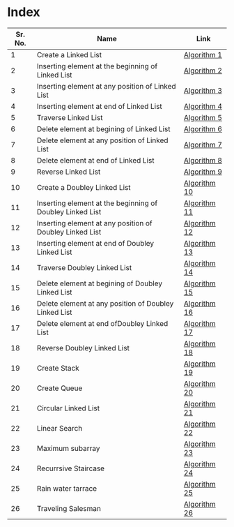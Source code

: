 # Index

| Sr. No. | Name                                                      | Link                                                                       |
| ------- | --------------------------------------------------------- | -------------------------------------------------------------------------- |
| 1       | Create a Linked List                                      | [Algorithm 1](/FY/DSA/Linked%20List/createLinkedlist.md)                   |
| 2       | Inserting element at the beginning of Linked List         | [Algorithm 2](/FY/DSA/Linked%20List/addAtBegining.md)                      |
| 3       | Inserting element at any position of Linked List          | [Algorithm 3](/FY/DSA/Linked%20List/addInBetween.md)                       |
| 4       | Inserting element at end of Linked List                   | [Algorithm 4](/FY/DSA/Linked%20List/addAtEnd.md)                           |
| 5       | Traverse Linked List                                      | [Algorithm 5](/FY/DSA/Linked%20List/traverseList.md)                       |
| 6       | Delete element at begining of Linked List                 | [Algorithm 6](/FY/DSA/Linked%20List/deleteElementAtBegining.md)            |
| 7       | Delete element at any position of Linked List             | [Algorithm 7](/FY/DSA/Linked%20List/deleteElementInBetween.md)             |
| 8       | Delete element at end of Linked List                      | [Algorithm 8](/FY/DSA/Linked%20List/deleteElementAtEnd.md)                 |
| 9       | Reverse Linked List                                       | [Algorithm 9](/FY/DSA/Linked%20List/reverseList.md)                        |
| 10      | Create a Doubley Linked List                              | [Algorithm 10](/FY/PleaseContribute.md)                                    |
| 11      | Inserting element at the beginning of Doubley Linked List | [Algorithm 11](/FY/DSA/Doubley%20Linked%20List/addAtBegining.md)           |
| 12      | Inserting element at any position of Doubley Linked List  | [Algorithm 12](/FY/DSA/Doubley%20Linked%20List/addInBetween.md)            |
| 13      | Inserting element at end of Doubley Linked List           | [Algorithm 13](/FY/DSA/Doubley%20Linked%20List/addAtEnd.md)                |
| 14      | Traverse Doubley Linked List                              | [Algorithm 14](/FY/DSA/Doubley%20Linked%20List/traverseList.md)            |
| 15      | Delete element at begining of Doubley Linked List         | [Algorithm 15](/FY/DSA/Doubley%20Linked%20List/deleteElementAtBegining.md) |
| 16      | Delete element at any position of Doubley Linked List     | [Algorithm 16](/FY/DSA/Doubley%20Linked%20List/deleteElementInBetween.md)  |
| 17      | Delete element at end ofDoubley Linked List               | [Algorithm 17](/FY/DSA/Doubley%20Linked%20List/deleteElementAtEnd.md)      |
| 18      | Reverse Doubley Linked List                               | [Algorithm 18](/FY/DSA/Doubley%20Linked%20List/reverseList.md)             |
| 19      | Create Stack                                              | [Algorithm 19](/FY/PleaseContribute.md)                                    |
| 20      | Create Queue                                              | [Algorithm 20](/FY/PleaseContribute.md)                                    |
| 21      | Circular Linked List                                      | [Algorithm 21](/FY/PleaseContribute.md)                                    |
| 22      | Linear Search                                             | [Algorithm 22](/FY/PleaseContribute.md)                                    |
| 23      | Maximum subarray                                          | [Algorithm 23](/FY/PleaseContribute.md)                                    |
| 24      | Recurrsive Staircase                                      | [Algorithm 24](/FY/PleaseContribute.md)                                    |
| 25      | Rain water tarrace                                        | [Algorithm 25](/FY/PleaseContribute.md)                                    |
| 26      | Traveling Salesman                                        | [Algorithm 26](/FY/PleaseContribute.md)                                    |
